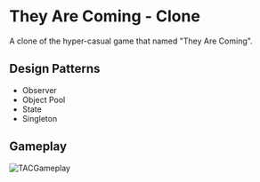 # They Are Coming - Clone
A clone of the hyper-casual game that named "They Are Coming".
## Design Patterns
* Observer
* Object Pool
* State
* Singleton
## Gameplay
![TACGameplay](https://user-images.githubusercontent.com/47994087/195950641-bd5ee05b-2db1-4b15-abf2-2840ad8e322e.gif)
